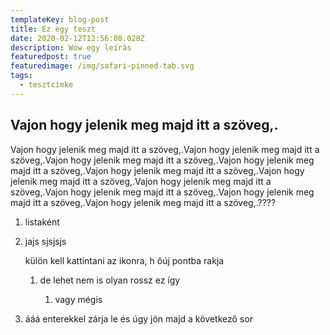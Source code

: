 ```yaml
---
templateKey: blog-post
title: Ez egy teszt
date: 2020-02-12T12:56:08.028Z
description: Wow egy leírás
featuredpost: true
featuredimage: /img/safari-pinned-tab.svg
tags:
  - tesztcímke
---
```

## Vajon hogy jelenik meg **majd** itt a szöveg,.

Vajon hogy jelenik meg majd itt a szöveg,.Vajon hogy jelenik meg majd itt a szöveg,.Vajon hogy jelenik meg majd itt a szöveg,.Vajon hogy jelenik meg majd itt a szöveg,.Vajon hogy jelenik meg majd itt a szöveg,.Vajon hogy jelenik meg majd itt a szöveg,.Vajon hogy jelenik meg majd itt a szöveg,.Vajon hogy jelenik meg majd itt a szöveg,.Vajon hogy jelenik meg majd itt a szöveg,.Vajon hogy jelenik meg majd itt a szöveg,.????

1. listaként
2. jajs sjsjsjs

   külön kell kattintani az ikonra, h őúj pontba rakja

   1. de lehet nem is olyan rossz ez így 

      1. vagy mégis
3. ááá enterekkel zárja le és úgy jön majd a következő sor
